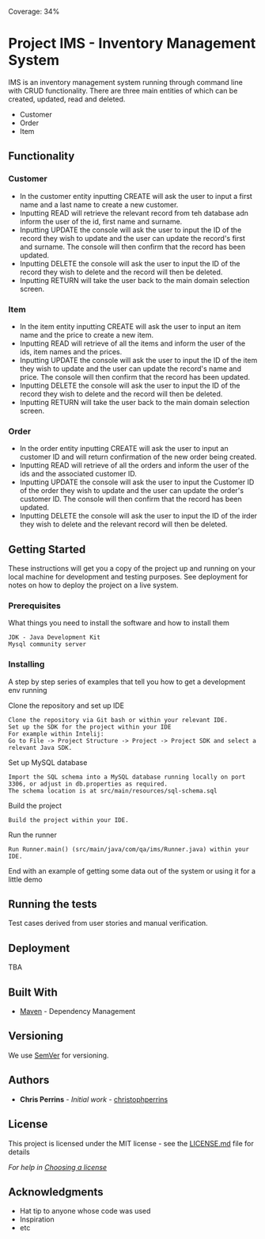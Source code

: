 Coverage: 34%
# Project IMS - Inventory Management System 


IMS is an inventory management system running through command line with CRUD functionality. 
There are three main entities of which can be created, updated, read and deleted. 
- Customer
- Order
- Item

## Functionality 

### Customer 
- In the customer entity inputting CREATE will ask the user to input a first name and a last name to create a new customer. 
- Inputting READ will retrieve the relevant record from teh database adn inform the user of the id, first name and surname.
- Inputting UPDATE the console will ask the user to input the ID of the record they wish to update and the user can update the record's first and surname. The console will then confirm that the record has been updated. 
- Inputting DELETE the console will ask the user to input the ID of the record they wish to delete and the record will then be deleted. 
- Inputting RETURN will take the user back to the main domain selection screen. 


### Item
- In the item entity inputting CREATE will ask the user to input an item name and the price to create a new item. 
- Inputting READ will retrieve of all the items and inform the user of the ids, item names and the prices. 
- Inputting UPDATE the console will ask the user to input the ID of the item they wish to update and the user can update the record's name and price. The console will then confirm that the record has been updated. 
- Inputting DELETE the console will ask the user to input the ID of the record they wish to delete and the record will then be deleted. 
- Inputting RETURN will take the user back to the main domain selection screen. 

### Order
- In the order entity inputting CREATE will ask the user to input an customer ID and will return confirmation of the new order being created. 
- Inputting READ will retrieve of all the orders and inform the user of the ids and the associated customer ID. 
- Inputting UPDATE the console will ask the user to input the Customer ID of the order they wish to update and the user can update the order's customer ID. The console will then confirm that the record has been updated. 
- Inputting DELETE the console will ask the user to input the ID of the irder they wish to delete and the relevant record will then be deleted. 


## Getting Started

These instructions will get you a copy of the project up and running on your local machine for development and testing purposes. See deployment for notes on how to deploy the project on a live system.

### Prerequisites

What things you need to install the software and how to install them

```
JDK - Java Development Kit
Mysql community server
```

### Installing

A step by step series of examples that tell you how to get a development env running

Clone the repository and set up IDE

```
Clone the repository via Git bash or within your relevant IDE. 
Set up the SDK for the project within your IDE 
For example within Intelij:
Go to File -> Project Structure -> Project -> Project SDK and select a relevant Java SDK. 
```

Set up MySQL database
```
Import the SQL schema into a MySQL database running locally on port 3306, or adjust in db.properties as required. 
The schema location is at src/main/resources/sql-schema.sql

```

Build the project
```
Build the project within your IDE. 
```

Run the runner
```
Run Runner.main() (src/main/java/com/qa/ims/Runner.java) within your IDE. 

```


End with an example of getting some data out of the system or using it for a little demo

## Running the tests

Test cases derived from user stories and manual verification. 

## Deployment

TBA

## Built With

* [Maven](https://maven.apache.org/) - Dependency Management

## Versioning

We use [SemVer](http://semver.org/) for versioning.

## Authors

* **Chris Perrins** - *Initial work* - [christophperrins](https://github.com/christophperrins)

## License

This project is licensed under the MIT license - see the [LICENSE.md](LICENSE.md) file for details 

*For help in [Choosing a license](https://choosealicense.com/)*

## Acknowledgments

* Hat tip to anyone whose code was used
* Inspiration
* etc
